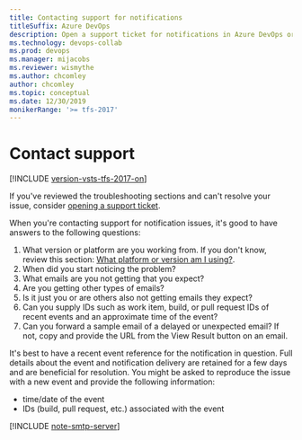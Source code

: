 ```yaml
---
title: Contacting support for notifications
titleSuffix: Azure DevOps 
description: Open a support ticket for notifications in Azure DevOps or Team Foundation Server  
ms.technology: devops-collab
ms.prod: devops
ms.manager: mijacobs
ms.reviewer: wismythe
ms.author: chcomley
author: chcomley
ms.topic: conceptual
ms.date: 12/30/2019 
monikerRange: '>= tfs-2017'
---
```


# Contact support

[!INCLUDE [version-vsts-tfs-2017-on](../includes/version-tfs-2017-through-vsts.md)]


If you've reviewed the troubleshooting sections and can't resolve your issue, consider [opening a  support ticket](https://azure.microsoft.com/support/devops/).


When you're contacting support for notification issues, it's good to have answers to the following questions:

1. What version or platform are you working from. If you don't know, review this section: [What platform or version am I using?](../user-guide/provide-feedback.md#what-platformversion-am-i-using).
2. When did you start noticing the problem?
2. What emails are you not getting that you expect?
3. Are you getting other types of emails?
4. Is it just you or are others also not getting emails they expect?
5. Can you supply IDs such as work item, build, or pull request IDs of recent events and an approximate time of the event?
6. Can you forward a sample email of a delayed or unexpected email? If not, copy and provide the URL from the View Result button on an email.

It's best to have a recent event reference for the notification in question. Full details about the event and notification delivery are retained for a few days and are beneficial for resolution. You might be asked to reproduce the issue with a new event and provide the following information:
- time/date of the event 
- IDs (build, pull request, etc.) associated with the event

[!INCLUDE [note-smtp-server](includes/note-smtp-server.md)]